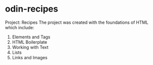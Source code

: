 # odin-recipes
Project: Recipes
The project was created with the foundations of HTML which include:
1. Elements and Tags
2. HTML Boilerplate
3. Working with Text
4. Lists
5. Links and Images